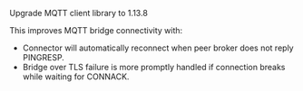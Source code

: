 Upgrade MQTT client library to 1.13.8

This improves MQTT bridge connectivity with:
- Connector will automatically reconnect when peer broker does not reply PINGRESP.
- Bridge over TLS failure is more promptly handled if connection breaks while waiting for CONNACK.
